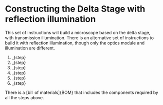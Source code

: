 # Constructing the Delta Stage with reflection illumination

This set of instructions will build a microscope based on the delta stage, with transmission illumination.  There is an alternative set of instructions to build it with reflection illumination, though only the optics module and illumination are different.

1. [.](assembling_the_actuators.md){step}
1. [.](attaching_the_sample_clips.md){step}
1. [.](attaching_the_motors.md){step}
1. [.](motor_controller.md){step}
1. [.](reflection_illumination.md){step}
1. [.](raspi_sangaboard_base.md){step}

There is a [bill of materials]{BOM} that includes the components required by all the steps above.
